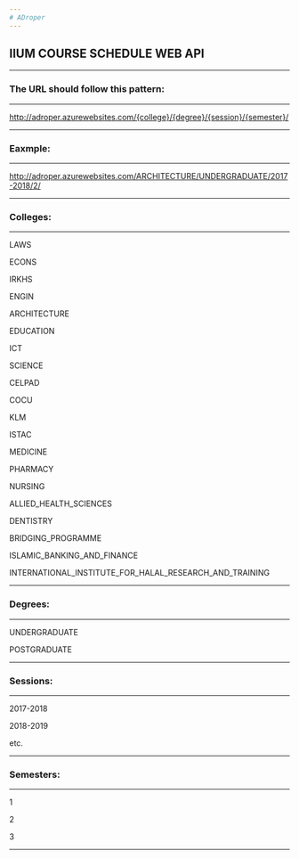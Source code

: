 ```yaml
---
# ADroper
---
```

## IIUM COURSE SCHEDULE WEB API
---

### The URL should follow this pattern:

---

http://adroper.azurewebsites.com/{college}/{degree}/{session}/{semester}/

---

### Eaxmple:

---

http://adroper.azurewebsites.com/ARCHITECTURE/UNDERGRADUATE/2017-2018/2/

---
### Colleges:
---
LAWS

ECONS

IRKHS

ENGIN

ARCHITECTURE

EDUCATION

ICT

SCIENCE

CELPAD

COCU

KLM

ISTAC

MEDICINE

PHARMACY

NURSING

ALLIED_HEALTH_SCIENCES

DENTISTRY

BRIDGING_PROGRAMME

ISLAMIC_BANKING_AND_FINANCE

INTERNATIONAL_INSTITUTE_FOR_HALAL_RESEARCH_AND_TRAINING

---

### Degrees:
---

UNDERGRADUATE

POSTGRADUATE 

---

### Sessions:
---

2017-2018

2018-2019

etc.

---

### Semesters:
---

1

2

3

---
